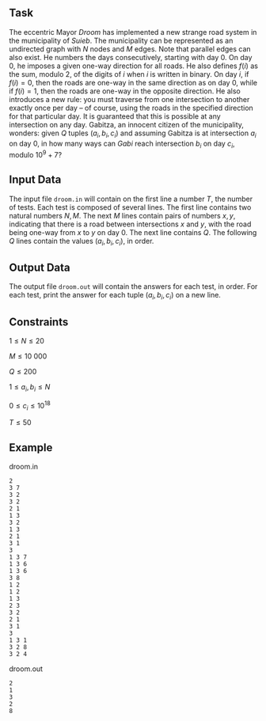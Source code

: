## Task

The eccentric Mayor $Droom$ has implemented a new strange road system in the municipality of $Suieb$. The municipality can be represented as an undirected graph with $N$ nodes and $M$ edges. Note that parallel edges can also exist. He numbers the days consecutively, starting with day $0$. On day $0$, he imposes a given one-way direction for all roads. He also defines $f(i)$ as the sum, modulo $2$, of the digits of $i$ when $i$ is written in binary. On day $i$, if $f(i) = 0$, then the roads are one-way in the same direction as on day $0$, while if $f(i) = 1$, then the roads are one-way in the opposite direction. He also introduces a new rule: you must traverse from one intersection to another exactly once per day – of course, using the roads in the specified direction for that particular day. It is guaranteed that this is possible at any intersection on any day. Gabitza, an innocent citizen of the municipality, wonders: given $Q$ tuples $(a_i, b_i, c_i)$ and assuming Gabitza is at intersection $a_i$ on day $0$, in how many ways can $Gabi$ reach intersection $b_i$ on day $c_i$, modulo $10^9 + 7$?

## Input Data

The input file `droom.in` will contain on the first line a number $T$, the number of tests. Each test is composed of several lines. The first line contains two natural numbers $N, M$. The next $M$ lines contain pairs of numbers $x, y$, indicating that there is a road between intersections $x$ and $y$, with the road being one-way from $x$ to $y$ on day $0$. The next line contains $Q$. The following $Q$ lines contain the values $(a_i, b_i, c_i)$, in order.

## Output Data

The output file `droom.out` will contain the answers for each test, in order. For each test, print the answer for each tuple $(a_i, b_i, c_i)$ on a new line.

## Constraints

$1 \leq N \leq 20$

$M \leq 10\ 000$

$Q \leq 200$

$1 \leq a_i, b_i \leq N$

$0 \leq c_i \leq 10^{18}$

$T \leq 50$

## Example

droom.in
```
2
3 7
3 2
3 2
2 1
1 3
3 2
1 3
2 1
3 1
3
1 3 7
1 3 6
1 3 6
3 8
1 2
1 2
1 3
2 3
3 2
2 1
3 1
3
1 3 1
3 2 8
3 2 4 
```

droom.out 
```
2
1 
3
2
8
```